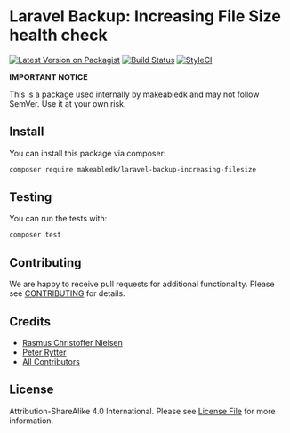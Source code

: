 # Laravel Backup: Increasing File Size health check

[![Latest Version on Packagist](https://img.shields.io/packagist/v/makeabledk/laravel-backup-increasing-filesize.svg?style=flat-square)](https://packagist.org/packages/makeabledk/laravel-backup-increasing-filesize)
[![Build Status](https://img.shields.io/travis/makeabledk/laravel-backup-increasing-filesize/master.svg?style=flat-square)](https://travis-ci.org/makeabledk/laravel-backup-increasing-filesize)
[![StyleCI](https://styleci.io/repos/206548418/shield?branch=master)](https://styleci.io/repos/206548418)

**IMPORTANT NOTICE** 

This is a package used internally by makeabledk and may not follow SemVer. Use it at your own risk.

## Install

You can install this package via composer:

``` bash
composer require makeabledk/laravel-backup-increasing-filesize
```

## Testing

You can run the tests with:

```bash
composer test
```

## Contributing

We are happy to receive pull requests for additional functionality. Please see [CONTRIBUTING](CONTRIBUTING.md) for details.

## Credits

- [Rasmus Christoffer Nielsen](https://github.com/rasmuscnielsen)
- [Peter Rytter](https://github.com/pederytter)
- [All Contributors](../../contributors)

## License

Attribution-ShareAlike 4.0 International. Please see [License File](LICENSE.md) for more information.